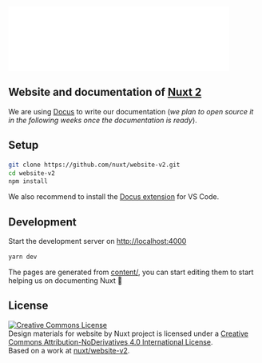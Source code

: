 <img align="center" src="./.github/logo.svg"/><br/>

## Website and documentation of [Nuxt 2](https://v2.nuxt.com)

We are using [Docus](https://docus.dev) to write our documentation (*we plan to open source it in the following weeks once the documentation is ready*).

## Setup

```bash
git clone https://github.com/nuxt/website-v2.git
cd website-v2
npm install
```

We also recommend to install the [Docus extension](https://marketplace.visualstudio.com/items?itemName=Nuxt.mdc) for VS Code.

## Development

Start the development server on [http://localhost:4000](http://localhost:4000)

```bash
yarn dev
```

The pages are generated from [content/](./content), you can start editing them to start helping us on documenting Nuxt 💚

## License

<a rel="license" href="http://creativecommons.org/licenses/by-nd/4.0/"><img alt="Creative Commons License" style="border-width:0" src="https://i.creativecommons.org/l/by-nd/4.0/88x31.png" /></a><br /><span xmlns:dct="http://purl.org/dc/terms/" property="dct:title">Design materials for website</span> by <span xmlns:cc="http://creativecommons.org/ns#" property="cc:attributionName">Nuxt project</span> is licensed under a <a rel="license" href="http://creativecommons.org/licenses/by-nd/4.0/">Creative Commons Attribution-NoDerivatives 4.0 International License</a>.<br />Based on a work at <a xmlns:dct="http://purl.org/dc/terms/" href="https://github.com/nuxt/website-v2" rel="dct:source">nuxt/website-v2</a>.
